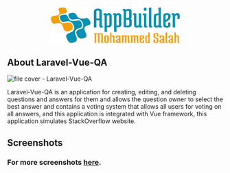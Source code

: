 <p align="center"><img src="logo.svg" width="300" alt="logo"></p>

## About Laravel-Vue-QA

![file cover - Laravel-Vue-QA](https://user-images.githubusercontent.com/109177230/202863617-14f9106f-ffcf-4b37-b373-0b2648f62c1b.png)

Laravel-Vue-QA is an application for creating, editing, and deleting questions and answers for them and allows the question owner to select the best answer and contains a voting system that allows all users for voting on all answers, and this application is integrated with Vue framework, this application simulates StackOverflow website.

## Screenshots
### For more screenshots [here](screenshots/SCREENSHOTS.md).



